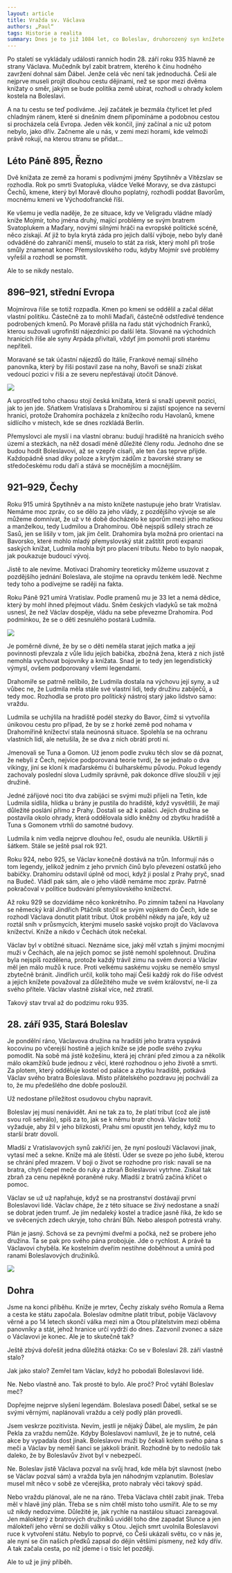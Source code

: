 ```yaml
---
layout: article
title: Vražda sv. Václava
authors: „Paul“
tags: Historie a realita
summary: Dnes je to již 1084 let, co Boleslav, druhorozený syn knížete Vratislava, zabil svého bratra Václava, právoplatného knížete české země. Mnoho věcí toho dne začalo a na konci dlouhého řetězu událostí stojíme dnes my a náš stát tak, jak jej známe.
---
```


Po staletí se vykládaly události ranních hodin 28. září roku 935 hlavně ze strany Václava. Mučedník byl zabit bratrem, kterého k činu hodného zavržení dohnal sám Ďábel. Jenže celá věc není tak jednoduchá. Češi ale nejprve museli projít dlouhou cestu dějinami, než se spor mezi dvěma knížaty o směr, jakým se bude politika země ubírat, rozhodl u ohrady kolem kostela na Boleslavi.

A na tu cestu se teď podíváme. Její začátek je bezmála čtyřicet let před chladným ránem, které si dnešním dnem připomínáme a podobnou cestou si procházela celá Evropa. Jeden věk končil, jiný začínal a nic už potom nebylo, jako dřív. Začneme ale u nás, v zemi mezi horami, kde velmoži právě rokují, na kterou stranu se přidat…

## Léto Páně 895, Řezno

Dvě knížata ze země za horami s podivnými jmény Spytihněv a Vítězslav se rozhodla. Rok po smrti Svatopluka, vládce Velké Moravy, se dva zástupci Čechů, kmene, který byl Moravě dlouho poplatný, rozhodli poddat Bavorům, mocnému kmeni ve Východofrancké říši.

Ke všemu je vedla naděje, že ze situace, kdy ve Veligradu vládne mladý kníže Mojmír, toho jména druhý, mající problémy se svým bratrem Svatoplukem a Maďary, novými silnými hráči na evropské politické scéně, něco získají. Ať již to byla krytá záda pro jejich další výboje, nebo byly daně odváděné do zahraničí menší, muselo to stát za risk, který mohl při troše smůly znamenat konec Přemyslovského rodu, kdyby Mojmír své problémy vyřešil a rozhodl se pomstít.

Ale to se nikdy nestalo.

## 896–921, střední Evropa

Mojmírova říše se totiž rozpadla. Kmen po kmeni se oddělil a začal dělat vlastní politiku. Částečně za to mohli Maďaři, částečně odstředivé tendence podrobených kmenů. Po Moravě přišla na řadu stát východních Franků, kterou sužovali ugrofinští nájezdníci po další léta. Slované na východních hranicích říše ale syny Arpáda přivítali, vždyť jim pomohli proti starému nepříteli.

Moravané se tak účastní nájezdů do Itálie, Frankové nemají silného panovníka, který by říši postavil zase na nohy, Bavoři se snaží získat vedoucí pozici v říši a ze severu nepřestávají útočit Dánové.

![](zabojstwo-wac-awa-opt.jpg)

A uprostřed toho chaosu stojí česká knížata, která si snaží upevnit pozici, jak to jen jde. Sňatkem Vratislava s Drahomírou si zajistí spojence na severní hranici, protože Drahomíra pocházela z knížecího rodu Havolanů, kmene sídlícího v místech, kde se dnes rozkládá Berlín.

Přemyslovci ale myslí i na vlastní obranu: budují hradiště na hranicích svého území a stezkách, na něž dosadí méně důležité členy rodu. Jednoho dne se budou hodit Boleslavovi, až se vzepře císaři, ale ten čas teprve přijde. Každopádně snad díky poloze a krytým zádům z bavorské strany se středočeskému rodu daří a stává se mocnějším a mocnějším.

## 921–929, Čechy

Roku 915 umírá Spytihněv a na místo knížete nastupuje jeho bratr Vratislav. Nemáme moc zpráv, co se dělo za jeho vlády, z pozdějšího vývoje se ale můžeme domnívat, že už v té době docházelo ke sporům mezi jeho matkou a manželkou, tedy Ludmilou a Drahomírou. Obě nejspíš sdílely strach ze Sasů, jen se lišily v tom, jak jim čelit. Drahomíra byla možná pro orientaci na Bavorsko, které mohlo mladý přemyslovský stát zaštítit proti expanzi saských knížat, Ludmila mohla být pro placení tributu. Nebo to bylo naopak, jak poukazuje budoucí vývoj.

Jistě to ale nevíme. Motivaci Drahomíry teoreticky můžeme usuzovat z pozdějšího jednání Boleslava, ale stojíme na opravdu tenkém ledě. Nechme tedy toho a podívejme se raději na fakta.

Roku Páně 921 umírá Vratislav. Podle pramenů mu je 33 let a nemá dědice, který by mohl ihned přejmout vládu. Sněm českých vladyků se tak možná usnesl, že než Václav dospěje, vládu na sebe převezme Drahomíra. Pod podmínkou, že se o děti zesnulého postará Ludmila.

![](dsc-2745-opt.jpg)

Je poměrně divné, že by se o děti neměla starat jejich matka a její povinnosti převzala z vůle lidu jejich babička, zbožná žena, která z nich jistě nemohla vychovat bojovníky a knížata. Snad je to tedy jen legendistický výmysl, ovšem podporovaný všemi legendami.

Drahomíře se patrně nelíbilo, že Ludmila dostala na výchovu její syny, a už vůbec ne, že Ludmila měla stále své vlastní lidi, tedy družinu zabíječů, a tedy moc. Rozhodla se proto pro politický nástroj starý jako lidstvo samo: vraždu.

Ludmila se uchýlila na hradiště podél stezky do Bavor, čímž si vytvořila únikovou cestu pro případ, že by se z horké země pod nohama v Drahomířině knížectví stala neúnosná situace. Spolehla se na ochranu vlastních lidí, ale netušila, že se dva z nich obrátí proti ní.

Jmenovali se Tuna a Gomon. Už jenom podle zvuku těch slov se dá poznat, že nebyli z Čech, nejvíce podporovaná teorie tvrdí, že se jednalo o dva vikingy, jiní se kloní k maďarskému či bulharskému původu. Pokud legendy zachovaly poslední slova Ludmily správně, pak dokonce dříve sloužili v její družině.

Jedné zářijové noci tito dva zabijáci se svými muži přijeli na Tetín, kde Ludmila sídlila, hlídka u brány je pustila do hradiště, když vysvětlili, že mají důležité poslání přímo z Prahy. Dostali se až k paláci. Jejich družina se postavila okolo ohrady, která oddělovala sídlo kněžny od zbytku hradiště a Tuna s Gomonem vtrhli do samotné budovy.

Ludmila k nim vedla nejprve dlouhou řeč, osudu ale neunikla. Uškrtili ji šátkem. Stále se ještě psal rok 921.

Roku 924, nebo 925, se Václav konečně dostává na trůn. Informují nás o tom legendy, jelikož jedním z jeho prvních činů bylo převezení ostatků jeho babičky. Drahomíru odstavil úplně od moci, když ji poslal z Prahy pryč, snad na Budeč. Vládl pak sám, ale o jeho vládě nemáme moc zpráv. Patrně pokračoval v politice budování přemyslovského knížectví.

Až roku 929 se dozvídáme něco konkrétního. Po zimním tažení na Havolany se německý král Jindřich Ptáčník stočil se svým vojskem do Čech, kde se rozhodl Václava donutit platit tribut. Útok proběhl někdy na jaře, kdy už roztál sníh v průsmycích, kterými muselo saské vojsko projít do Václavova knížectví. Kníže a nikdo v Čechách útok nečekal.

Václav byl v obtížné situaci. Neznáme sice, jaký měl vztah s jinými mocnými muži v Čechách, ale na jejich pomoc se jistě nemohl spolehnout. Družina byla nejspíš rozdělena, protože každý trávil zimu na svém dvorci a Václav měl jen málo mužů k ruce. Proti velkému saskému vojsku se nemělo smysl zbytečně bránit. Jindřich určil, kolik toho mají Češi každý rok do říše odvést a jejich knížete považoval za důležitého muže ve svém království, ne-li za svého přítele. Václav vlastně získal více, než ztratil.

Takový stav trval až do podzimu roku 935.

## 28. září 935, Stará Boleslav

Je pondělní ráno, Václavova družina na hradišti jeho bratra vyspává kocovinu po včerejší hostině a jejich kníže se jde podle svého zvyku pomodlit. Na sobě má jistě kožešinu, která jej chrání před zimou a za několik málo okamžiků bude jednou z věcí, které rozhodnou o jeho životě a smrti. Za plotem, který odděluje kostel od paláce a zbytku hradiště, potkává Václav svého bratra Boleslava. Místo přátelského pozdravu jej pochválí za to, že mu předešlého dne dobře posloužil.

Už nedostane příležitost osudovou chybu napravit.

Boleslav jej musí nenávidět. Ani ne tak za to, že platí tribut (což ale jistě svou roli sehrálo), spíš za to, jak se k němu bratr chová. Václav totiž vyžaduje, aby žil v jeho blízkosti, Prahu smí opustit jen tehdy, když mu to starší bratr dovolí.

Mladší z Vratislavových synů zakřičí jen, že nyní poslouží Václavovi jinak, vytasí meč a sekne. Kníže má ale štěstí. Úder se sveze po jeho šubě, kterou se chrání před mrazem. V boji o život se rozhodne pro risk: navalí se na bratra, chytí čepel meče do ruky a zbraň Boleslavovi vytrhne. Získal tak zbraň za cenu nepěkně poraněné ruky. Mladší z bratrů začíná křičet o pomoc.

Václav se už už napřahuje, když se na prostranství dostávají první Boleslavovi lidé. Václav chápe, že z této situace se živý nedostane a snaží se dobrat jeden trumf. Je jím nedaleký kostel a tradice jasně říká, že kdo se ve svěcených zdech ukryje, toho chrání Bůh. Nebo alespoň potrestá vrahy.

Plán je jasný. Schová se za pevnými dveřmi a počká, než se probere jeho družina. Ta se pak pro svého pána probojuje. Jde o rychlost. A právě ta Václavovi chyběla. Ke kostelním dveřím nestihne doběhnout a umírá pod ranami Boleslavových družiníků.

![](dsc-2829-opt.jpg)

## Dohra

Jsme na konci příběhu. Kníže je mrtev, Čechy získaly svého Romula a Rema a cesta ke státu započala. Boleslav odmítne platit tribut, pobije Václavovy věrné a po 14 letech skončí válka mezi ním a Otou přátelstvím mezi oběma panovníky a stát, jehož hranice určí vydrží do dnes. Zazvonil zvonec a sáze o Václavovi je konec. Ale je to skutečně tak?

Ještě zbývá dořešit jedna důležitá otázka: Co se v Boleslavi 28. září vlastně stalo?

Jak jako stalo? Zemřel tam Václav, když ho pobodali Boleslavovi lidé.

Ne. Nebo vlastně ano. Tak prosté to bylo. Ale proč? Proč vytáhl Boleslav meč?

Dopřejme nejprve slyšení legendám. Boleslava posedl Ďábel, setkal se se svými věrnými, naplánovali vraždu a celý podlý plán provedli.

Jsem veskrze pozitivista. Nevím, jestli je nějaký Ďábel, ale myslím, že pán Pekla za vraždu nemůže. Kdyby Boleslavovi namluvil, že je to nutné, celá akce by vypadala dost jinak. Boleslavovi muži by čekali kolem svého pána s meči a Václav by neměl šanci se jakkoli bránit. Rozhodně by to nedošlo tak daleko, že by Boleslavův život byl v nebezpečí.

Ne. Boleslav jistě Václava pozval na svůj hrad, kde měla být slavnost (nebo se Václav pozval sám) a vražda byla jen náhodným vzplanutím. Boleslav musel mít něco v sobě ze včerejška, proto nabraly věci takový spád.

Nebo vraždu plánoval, ale ne na ráno. Třeba Václava chtěl zabít jinak. Třeba měl v hlavě jiný plán. Třeba se s ním chtěl místo toho usmířit. Ale to se my už nikdy nedozvíme. Důležité je, jak rychle na nastálou situaci zareagoval. Jen málokterý z bratrových družiníků uviděl toho dne zapadat Slunce a jen málokteří jeho věrní se dožili války s Otou. Jejich smrt uvolnila Boleslavovi ruce k vytvoření státu. Nebylo to poprvé, co Češi ukázali světu, co v nás je, ale nyní se čin našich předků zapsal do dějin většími písmeny, než kdy dřív. A tak začala cesta, po níž jdeme i o tisíc let později.

Ale to už je jiný příběh.
